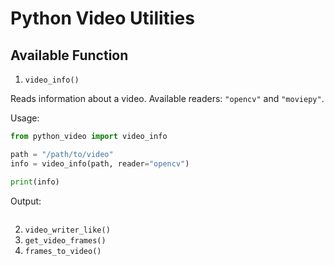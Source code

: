 # Python Video Utilities

## Available Function
1. `video_info()`

Reads information about a video. Available readers: `"opencv"` and `"moviepy"`.

Usage:
```python
from python_video import video_info

path = "/path/to/video"
info = video_info(path, reader="opencv")

print(info)
```

Output:
```python

```

2. `video_writer_like()`
3. `get_video_frames()`
4. `frames_to_video()`
